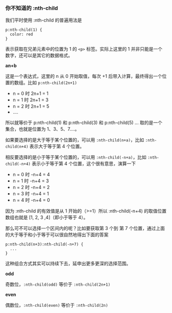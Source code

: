 ### 你不知道的 :nth-child

我们平时使用 :nth-child 的普遍用法是

```
p:nth-child(1) {
  color: red
}
```

表示获取在兄弟元素中的位置为 1 的 `<p>` 标签。实际上这里的 1 并非只能是一个数字，还可以是其它的数据格式。

**an+b**

这是一个表达式，这里的 n 从 0 开始取值，每次 +1 后带入计算，最终得出一个位置的数组。比如 `p:nth-child(2n+1)`

* n = 0 时 2n+1 = 1
* n = 1 时 2n+1 = 3
* n = 2 时 2n+1 = 5
* ....

所以就等价于 p:nth-child(1) 和 p:nth-child(3) 和 p:nth-child(5) ... 取的是一个集合，也就是位置为 1、3、5、7....。

如果要选择的是大于等于某个位置的，可以用 `:nth-child(n+a)`，比如 `:nth-child(n+4)` 表示大于等于第 4 个位置。

相反要选择的是小于等于某个位置的，可以用 `:nth-child(-n+a)`，比如 `:nth-child(-n+4)` 表示小于等于第 4 个位置，这个很有意思，演算一下

* n = 0 时 -n+4 = 4
* n = 1 时 -n+4 = 3
* n = 2 时 -n+4 = 2
* n = 3 时 -n+4 = 1
* n = 4 时 -n+4 = 0

因为 :nth-child 的有效值是从 1 开始的（>=1）所以 :nth-child(-n+4) 的取值位置数组也就是 [1, 2, 3 ,4]（即小于等于 4）。

那么可不可以选择一个区间内的呢？比如要获取第 3 个到 第 7 个位置，通过上面的大于等于和小于等于可以很自然地得出下面的答案

```
p:nth-child(n+3):nth-child(-n+7) {
  ...
}
```

这种组合方式其实可以持续下去，延申出更多更深的选择范围。

**odd**

奇数位，`:nth-child(odd)` 等价于 `:nth-child(2n+1)`

**even**

偶数位，`:nth-child(even)` 等价于 `:nth-child(2n)`